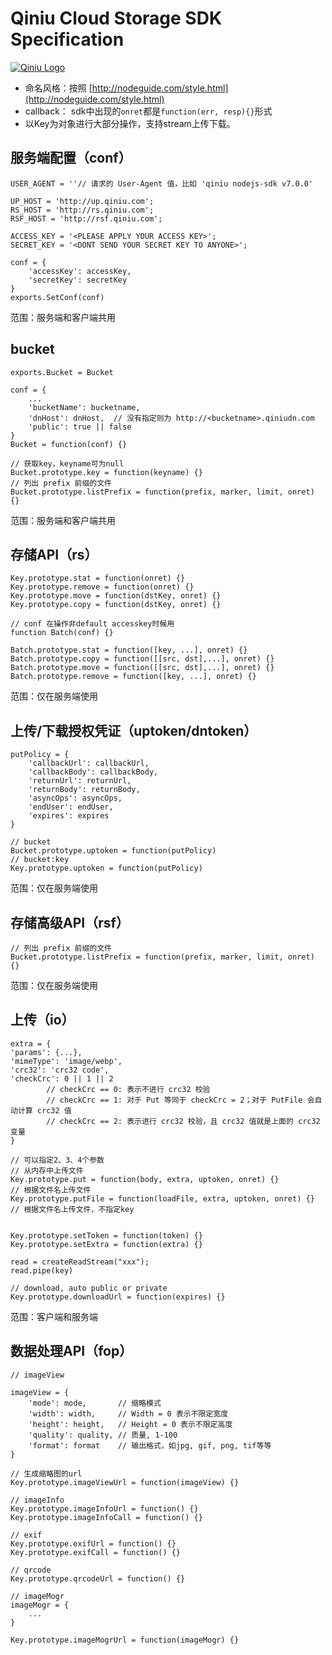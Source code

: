 # Qiniu Cloud Storage SDK Specification

[![Qiniu Logo](http://qiniutek.com/images/logo-2.png)](http://qiniu.com/)


- 命名风格：按照 [http://nodeguide.com/style.html](http://nodeguide.com/style.html)
- callback：  sdk中出现的`onret`都是`function(err, resp){}`形式
- 以Key为对象进行大部分操作，支持stream上传下载。


## 服务端配置（conf）

```{js}
USER_AGENT = ''// 请求的 User-Agent 值，比如 'qiniu nodejs-sdk v7.0.0'

UP_HOST = 'http://up.qiniu.com';
RS_HOST = 'http://rs.qiniu.com';
RSF_HOST = 'http://rsf.qiniu.com';

ACCESS_KEY = '<PLEASE APPLY YOUR ACCESS KEY>';
SECRET_KEY = '<DONT SEND YOUR SECRET KEY TO ANYONE>';

conf = {
	'accessKey': accessKey,
	'secretKey': secretKey
}
exports.SetConf(conf)
```

范围：服务端和客户端共用

## bucket

```{js}
exports.Bucket = Bucket

conf = {
	...
	'bucketName': bucketname,
	'dnHost': dnHost,  // 没有指定则为 http://<bucketname>.qiniudn.com
	'public': true || false
}
Bucket = function(conf) {}

// 获取key，keyname可为null
Bucket.prototype.key = function(keyname) {}
// 列出 prefix 前缀的文件
Bucket.prototype.listPrefix = function(prefix, marker, limit, onret) {}
```

范围：服务端和客户端共用

## 存储API（rs）

```{js}
Key.prototype.stat = function(onret) {}
Key.prototype.remove = function(onret) {}
Key.prototype.move = function(dstKey, onret) {}
Key.prototype.copy = function(dstKey, onret) {}

// conf 在操作非default accesskey时候用
function Batch(conf) {}

Batch.prototype.stat = function([key, ...], onret) {}
Batch.prototype.copy = function([[src, dst],...], onret) {}
Batch.prototype.move = function([[src, dst],...], onret) {}
Batch.prototype.remove = function([key, ...], onret) {}
```

范围：仅在服务端使用


## 上传/下载授权凭证（uptoken/dntoken）

```{js}
putPolicy = {
	'callbackUrl': callbackUrl,
	'callbackBody': callbackBody,
	'returnUrl': returnUrl,
	'returnBody': returnBody,
	'asyncOps': asyncOps,
	'endUser': endUser,
	'expires': expires
}

// bucket
Bucket.prototype.uptoken = function(putPolicy)
// bucket:key
Key.prototype.uptoken = function(putPolicy)
```

范围：仅在服务端使用


## 存储高级API（rsf）

```{js}
// 列出 prefix 前缀的文件
Bucket.prototype.listPrefix = function(prefix, marker, limit, onret) {}
```

范围：仅在服务端使用


## 上传（io）

```{js}
extra = {
'params': {...},
'mimeType': 'image/webp',
'crc32': 'crc32 code',
'checkCrc': 0 || 1 || 2
		// checkCrc == 0: 表示不进行 crc32 校验
		// checkCrc == 1: 对于 Put 等同于 checkCrc = 2；对于 PutFile 会自动计算 crc32 值
		// checkCrc == 2: 表示进行 crc32 校验，且 crc32 值就是上面的 crc32 变量
}

// 可以指定2、3、4个参数
// 从内存中上传文件
Key.prototype.put = function(body, extra, uptoken, onret) {} 
// 根据文件名上传文件
Key.prototype.putFile = function(loadFile, extra, uptoken, onret) {}
// 根据文件名上传文件，不指定key


Key.prototype.setToken = function(token) {}
Key.prototype.setExtra = function(extra) {}

read = createReadStream("xxx");
read.pipe(key)

// download, auto public or private
Key.prototype.downloadUrl = function(expires) {}
```

范围：客户端和服务端

## 数据处理API（fop）

```{js}
// imageView

imageView = {
	'mode': mode,		// 缩略模式
	'width': width,		// Width = 0 表示不限定宽度
	'height': height,	// Height = 0 表示不限定高度
	'quality': quality,	// 质量, 1-100
	'format': format	// 输出格式，如jpg, gif, png, tif等等
}

// 生成缩略图的url
Key.prototype.imageViewUrl = function(imageView) {}

// imageInfo
Key.prototype.imageInfoUrl = function() {}
Key.prototype.imageInfoCall = function() {}

// exif
Key.prototype.exifUrl = function() {}
Key.prototype.exifCall = function() {}

// qrcode
Key.prototype.qrcodeUrl = function() {}

// imageMogr
imageMogr = {
	...
}

Key.prototype.imageMogrUrl = function(imageMogr) {}
```
